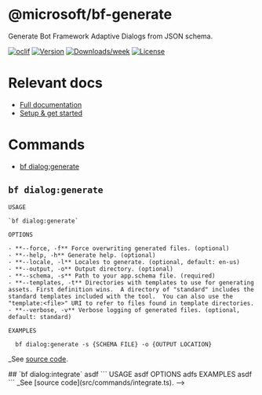 <!-- omit in TOC -->
@microsoft/bf-generate
======================

Generate Bot Framework Adaptive Dialogs from JSON schema.

[![oclif](https://img.shields.io/badge/cli-oclif-brightgreen.svg)](https://oclif.io)
[![Version](https://img.shields.io/npm/v/@microsoft/bf-generate.svg)](https://npmjs.org/package/@microsoft/bf-generate)
[![Downloads/week](https://img.shields.io/npm/dw/@microsoft/bf-generate.svg)](https://npmjs.org/package/@microsoft/bf-generate)
[![License](https://img.shields.io/npm/l/@microsoft/bf-generate.svg)](https://github.com/Microsoft/https://github.com/Microsoft/BotBuilder-Samples/blob/master/package.json)

# Relevant docs

- [Full documentation](https://github.com/microsoft/BotBuilder-Samples/tree/master/experimental/generation/generator)
- [Setup & get started](https://github.com/microsoft/BotBuilder-Samples/tree/master/experimental/generation/generator/docs/get-started.md)

# Commands

<!-- commands -->

- [bf dialog:generate](#bf-dialoggenerate)
<!-- - [bf dialog:integrate](#bf-dialogintegrate) -->

## `bf dialog:generate`

```
USAGE

`bf dialog:generate`

OPTIONS

- **--force, -f** Force overwriting generated files. (optional)
- **--help, -h** Generate help. (optional)
- **--locale, -l** Locales to generate. (optional, default: en-us)
- **--output, -o** Output directory. (optional)
- **--schema, -s** Path to your app.schema file. (required)
- **--templates, -t** Directories with templates to use for generating assets. First definition wins.  A directory of "standard" includes the standard templates included with the tool.  You can also use the "template:<file>" URI to refer to files found in template directories.
- **--verbose, -v** Verbose logging of generated files. (optional, default: standard)

EXAMPLES

  bf dialog:generate -s {SCHEMA FILE} -o {OUTPUT LOCATION}

```

_See [source code](src/commands/generate.ts).

<!-->
## `bf dialog:integrate`

asdf

```
USAGE

asdf

OPTIONS

adfs

EXAMPLES

asdf

```

_See [source code](src/commands/integrate.ts).
-->
